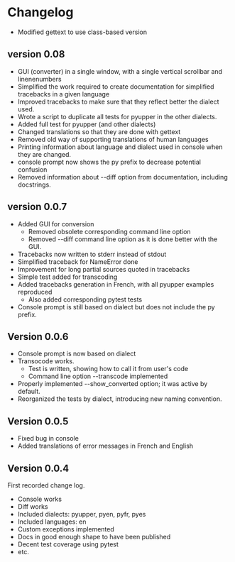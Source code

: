 # Changelog


- Modified gettext to use class-based version

## version 0.08

- GUI (converter) in a single window, with a single vertical scrollbar and linenenumbers
- Simplified the work required to create documentation for simplified tracebacks in a given language
- Improved tracebacks to make sure that they reflect better the dialect used.
- Wrote a script to duplicate all tests for pyupper in the other dialects.
- Added full test for pyupper (and other dialects)
- Changed translations so that they are done with gettext
- Removed old way of supporting translations of human languages
- Printing information about language and dialect used in console
  when they are changed.
- console prompt now shows the py prefix to decrease potential confusion
- Removed information about --diff option from documentation, including
  docstrings.

## version 0.0.7

- Added GUI for conversion
  - Removed obsolete corresponding command line option
  - Removed --diff command line option as it is done better with the GUI.
- Tracebacks now written to stderr instead of stdout
- Simplified traceback for NameError done
- Improvement for long partial sources quoted in tracebacks
- Simple test added for transcoding
- Added tracebacks generation in French, with all pyupper examples reproduced
  - Also added corresponding pytest tests
- Console prompt is still based on dialect but does not include the py prefix.

## Version 0.0.6

- Console prompt is now based on dialect
- Transocode works.
  - Test is written, showing how to call it from user's code
  - Command line option --transcode implemented
- Properly implemented --show_converted option; it was active by default.
- Reorganized the tests by dialect, introducing new naming convention.

## Version 0.0.5

- Fixed bug in console
- Added translations of error messages in French and English

## Version 0.0.4

First recorded change log.

  - Console works
  - Diff works
  - Included dialects: pyupper, pyen, pyfr, pyes
  - Included languages: en
  - Custom exceptions implemented
  - Docs in good enough shape to have been published
  - Decent test coverage using pytest
  - etc.
